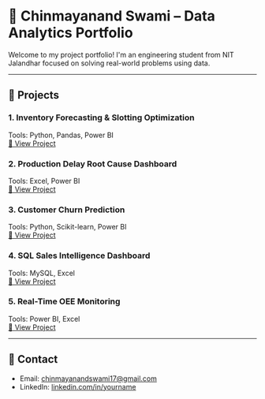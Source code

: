 # 💼 Chinmayanand Swami – Data Analytics Portfolio

Welcome to my project portfolio! I'm an engineering student from NIT Jalandhar focused on solving real-world problems using data.

---

## 📂 Projects

### 1. Inventory Forecasting & Slotting Optimization  
Tools: Python, Pandas, Power BI  
[🔗 View Project](./Inventory_Forecasting)

### 2. Production Delay Root Cause Dashboard  
Tools: Excel, Power BI  
[🔗 View Project](./Production_Delay_Analysis)

### 3. Customer Churn Prediction  
Tools: Python, Scikit-learn, Power BI  
[🔗 View Project](./Customer_Churn_Prediction)

### 4. SQL Sales Intelligence Dashboard  
Tools: MySQL, Excel  
[🔗 View Project](./SQL_Sales_Dashboard)

### 5. Real-Time OEE Monitoring  
Tools: Power BI, Excel  
[🔗 View Project](./OEE_Tracker)

---

## 🔗 Contact
- Email: chinmayanandswami17@gmail.com  
- LinkedIn: [linkedin.com/in/yourname](https://linkedin.com/in/yourname)  
